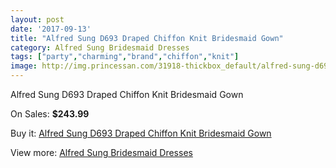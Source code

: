 ```yaml
---
layout: post
date: '2017-09-13'
title: "Alfred Sung D693 Draped Chiffon Knit Bridesmaid Gown"
category: Alfred Sung Bridesmaid Dresses
tags: ["party","charming","brand","chiffon","knit"]
image: http://img.princessan.com/31918-thickbox_default/alfred-sung-d693-draped-chiffon-knit-bridesmaid-gown.jpg
---
```

Alfred Sung D693 Draped Chiffon Knit Bridesmaid Gown

On Sales: **$243.99**
<a href="https://www.princessan.com/en/14563-alfred-sung-d693-draped-chiffon-knit-bridesmaid-gown.html"><amp-img layout="responsive" width="600" height="600" src="//img.princessan.com/31918-thickbox_default/alfred-sung-d693-draped-chiffon-knit-bridesmaid-gown.jpg" alt="Alfred Sung D693 Draped Chiffon Knit Bridesmaid Gown 0" /></a>
<a href="https://www.princessan.com/en/14563-alfred-sung-d693-draped-chiffon-knit-bridesmaid-gown.html"><amp-img layout="responsive" width="600" height="600" src="//img.princessan.com/31919-thickbox_default/alfred-sung-d693-draped-chiffon-knit-bridesmaid-gown.jpg" alt="Alfred Sung D693 Draped Chiffon Knit Bridesmaid Gown 1" /></a>

Buy it: [Alfred Sung D693 Draped Chiffon Knit Bridesmaid Gown](https://www.princessan.com/en/14563-alfred-sung-d693-draped-chiffon-knit-bridesmaid-gown.html "Alfred Sung D693 Draped Chiffon Knit Bridesmaid Gown")

View more: [Alfred Sung Bridesmaid Dresses](https://www.princessan.com/en/107- "Alfred Sung Bridesmaid Dresses")